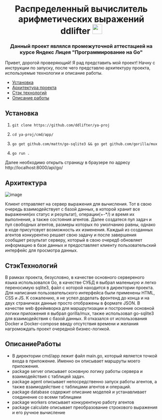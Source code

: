 <h1 align="center">Распределенный вычислитель арифметических выражений <a target="_blank">ddlifter</a> 
<img src="https://github.com/blackcater/blackcater/raw/main/images/Hi.gif" height="32"/></h1>
<h3 align="center">Данный проект являлся промежуточной аттестацией на курсе Яндекс Лицея "Программирование на Go"</h3>

Привет, дорогой проверяющий! Я рад представить мой проект! Начну с инструкции по запуску, после чего представлю архитектуру проекта, используемые технологии и описание работы.

- [Установка](#установка)
- [Архитектура проекта](#Архитектура)
- [Стэк технологий](#СтэкТехнологий)
- [Описание работы](#ОписаниеРаботы)

## Установка
1) ```
   git clone https://github.com/ddlifter/ya-proj

2) ```
   cd ya-proj/cmd/app/

3) ```
   go get github.com/mattn/go-sqlite3 && go get github.com/gorilla/mux
   
4) ```
   go run .
Далее необходимо открыть страницу в браузере по адресу http://localhost:8000/api/go/

## Архитектура
![image](https://github.com/ddlifter/ya-proj/assets/132294753/4c426d66-f025-48bc-b53e-0e37983f00be)

Клиент отправляет на сервер выражения для вычисления. Тот в свою очередь взаимодействует с базой данных, в которой хранит все выражения(их статус и результат), операции(+-*/) и время их выполнения, а также состояния агентов. Далее создатеся пул задач и пул свободных агентов, размеры которых по умолчанию равны, однако в коде присутсвует возможность их изменения. Каждый из созданных агентов конкурентно решает свою задачу и после завершения сообщает результат серверу, который в свою очередб обновляет информацию в базе данных и предоставляет клиенту пользовательский интерфейс для просмотра данных.

## СтэкТехнологий
В рамках проекта, безусловно, в качестве основного сервереного языка использовался Go, в качестве СУБД я выбрал маленькую и легко переносимую sqlite3, файл с которой находится в директории проекта. Для написания пользовательского интерфейса были применены HTML, CSS и JS. К сожалению, я не успел доделать фронтенд до конца и на двух страничках данные просто отображены в формате JSON. В качестве web фреймворка для маршрутизации и построение основной логики приложения я выбрал gorilla/mux, также использовал go-sqlite3 для взаимодействия с базой данных. Я отказался от использования Docker и Docker-compose ввиду отсутствия времени и желания нагромождать проект очередной бизнес-логикой. 

## ОписаниеРаботы
- В директории cmd/app лежит файл main.go, который является точкой входа в приложение. Именно он описывает маршруты моего приложения. 
- package server описывает основную логику работы сервера и взаимодействия с таблицей задач.
- package agent описывает непосредственно запуск работы агентов, а также взаимодействие с таблицами агентов и операций.
- package database содержит описание моделей и устанавливает соединение со всеми таблицами
- package workers описывает конкурентную работу агентов
- package calculate описывает преобразование строкового выражения и его ручное вычисление




   
   
